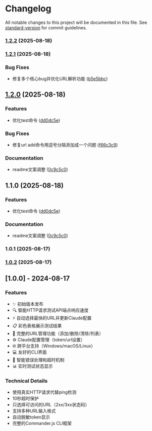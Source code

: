 # Changelog

All notable changes to this project will be documented in this file. See [standard-version](https://github.com/conventional-changelog/standard-version) for commit guidelines.

### [1.2.2](https://github.com/ytton/cc/compare/v1.2.1...v1.2.2) (2025-08-18)

### [1.2.1](https://github.com/ytton/cc/compare/v1.2.0...v1.2.1) (2025-08-18)


### Bug Fixes

* 修复多个核心bug并优化URL解析功能 ([b5e5bbc](https://github.com/ytton/cc/commit/b5e5bbcc0ac480087d89c37ef52fa973c5b6a94d))

## [1.2.0](https://github.com/ytton/cc/compare/v1.0.1...v1.2.0) (2025-08-18)


### Features

* 优化test命令 ([dd0dc5e](https://github.com/ytton/cc/commit/dd0dc5e9cdbd5bb8ccf055a03e7342e8481b2015))


### Bug Fixes

* 修复url add命令用逗号分隔添加成一个问题 ([f66c3c9](https://github.com/ytton/cc/commit/f66c3c931bd0723b4953a10d329000d417b31c82))


### Documentation

* readme文案调整 ([0c9c5c0](https://github.com/ytton/cc/commit/0c9c5c074570b86139d98f0c6b6058b2d911ff89))

## 1.1.0 (2025-08-18)


### Features

* 优化test命令 ([dd0dc5e](https://github.com/ytton/cc/commit/dd0dc5e9cdbd5bb8ccf055a03e7342e8481b2015))


### Documentation

* readme文案调整 ([0c9c5c0](https://github.com/ytton/cc/commit/0c9c5c074570b86139d98f0c6b6058b2d911ff89))

### 1.0.1 (2025-08-17)

### [1.0.2](https://github.com/ytton/cc/compare/v1.0.1...v1.0.2) (2025-08-17)

## [1.0.0] - 2024-08-17

### Features

- ✨ 初始版本发布
- 🔍 智能HTTP请求测试API端点响应速度
- ⚡ 自动选择最快的URL并更新Claude配置
- 📋 彩色表格展示测试结果
- 🔧 完整的URL管理功能（添加/删除/清除/列表）
- ⚙️ Claude配置管理（token/url设置）
- 🌐 跨平台支持（Windows/macOS/Linux）
- 💻 友好的CLI界面
- 🚫 智能错误处理和超时机制
- 📊 实时测试状态显示

### Technical Details

- 使用真实HTTP请求代替ping检测
- 10秒超时保护
- 只选择可访问的URL（2xx/3xx状态码）
- 支持多种URL输入格式
- 自动脱敏token显示
- 完整的Commander.js CLI框架